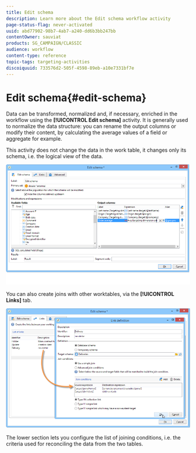 ```yaml
---
title: Edit schema
description: Learn more about the Edit schema workflow activity
page-status-flag: never-activated
uuid: abd77902-98b7-4ab7-a240-dd6b3bb247bb
contentOwner: sauviat
products: SG_CAMPAIGN/CLASSIC
audience: workflow
content-type: reference
topic-tags: targeting-activities
discoiquuid: 733576d2-505f-4598-89eb-a10e7331bf7e
---
```


# Edit schema{#edit-schema}

Data can be transformed, normalized and, if necessary, enriched in the workflow using the **[!UICONTROL Edit schema]** activity. It is generally used to normalize the data structure: you can rename the output columns or modify their content, by calculating the average values of a field or aggregate for example.

This activity does not change the data in the work table, it changes only its schema, i.e. the logical view of the data.

![](assets/wf_manipulation_box.png)

You can also create joins with other worktables, via the **[!UICONTROL Links]** tab.

![](assets/wf_manipulation_box_link_tab.png)

The lower section lets you configure the list of joining conditions, i.e. the criteria used for reconciling the data from the two tables.
